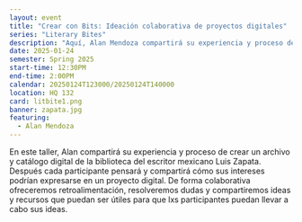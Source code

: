 ```yaml
---
layout: event
title: "Crear con Bits: Ideación colaborativa de proyectos digitales"
series: "Literary Bites"
description: "Aquí, Alan Mendoza compartirá su experiencia y proceso de crear un archivo y catálogo digital de la biblioteca del escritor mexicano Luis Zapata."
date: 2025-01-24
semester: Spring 2025
start-time: 12:30PM
end-time: 2:00PM
calendar: 20250124T123000/20250124T140000
location: HQ 132
card: litbite1.png
banner: zapata.jpg
featuring:
  - Alan Mendoza
---
```


En este taller, Alan compartirá su experiencia y proceso de crear un archivo y catálogo digital de la biblioteca del escritor mexicano Luis Zapata. Después cada participante pensará y compartirá cómo sus intereses podrían expresarse en un proyecto digital. De forma colaborativa ofreceremos retroalimentación, resolveremos dudas y compartiremos ideas y recursos que puedan ser útiles para que lxs participantes puedan llevar a cabo sus ideas.
